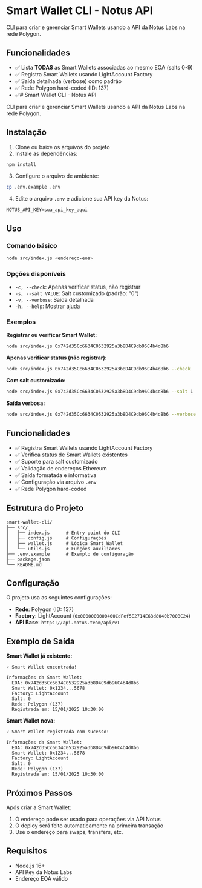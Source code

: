 # Smart Wallet CLI - Notus API

CLI para criar e gerenciar Smart Wallets usando a API da Notus Labs na rede Polygon.

## Funcionalidades

- ✅ Lista **TODAS** as Smart Wallets associadas ao mesmo EOA (salts 0-9)
- ✅ Registra Smart Wallets usando LightAccount Factory  
- ✅ Saída detalhada (verbose) como padrão
- ✅ Rede Polygon hard-coded (ID: 137)
- ✅# Smart Wallet CLI - Notus API

CLI para criar e gerenciar Smart Wallets usando a API da Notus Labs na rede Polygon.

## Instalação

1. Clone ou baixe os arquivos do projeto
2. Instale as dependências:
```bash
npm install
```

3. Configure o arquivo de ambiente:
```bash
cp .env.example .env
```

4. Edite o arquivo `.env` e adicione sua API key da Notus:
```
NOTUS_API_KEY=sua_api_key_aqui
```

## Uso

### Comando básico
```bash
node src/index.js <endereço-eoa>
```

### Opções disponíveis

- `-c, --check`: Apenas verificar status, não registrar
- `-s, --salt VALUE`: Salt customizado (padrão: "0") 
- `-v, --verbose`: Saída detalhada
- `-h, --help`: Mostrar ajuda

### Exemplos

**Registrar ou verificar Smart Wallet:**
```bash
node src/index.js 0x742d35Cc6634C0532925a3b8D4C9db96C4b4d8b6
```

**Apenas verificar status (não registrar):**
```bash
node src/index.js 0x742d35Cc6634C0532925a3b8D4C9db96C4b4d8b6 --check
```

**Com salt customizado:**
```bash
node src/index.js 0x742d35Cc6634C0532925a3b8D4C9db96C4b4d8b6 --salt 1
```

**Saída verbosa:**
```bash
node src/index.js 0x742d35Cc6634C0532925a3b8D4C9db96C4b4d8b6 --verbose
```

## Funcionalidades

- ✅ Registra Smart Wallets usando LightAccount Factory
- ✅ Verifica status de Smart Wallets existentes  
- ✅ Suporte para salt customizado
- ✅ Validação de endereços Ethereum
- ✅ Saída formatada e informativa
- ✅ Configuração via arquivo `.env`
- ✅ Rede Polygon hard-coded

## Estrutura do Projeto

```
smart-wallet-cli/
├── src/
│   ├── index.js      # Entry point do CLI
│   ├── config.js     # Configurações
│   ├── wallet.js     # Lógica Smart Wallet  
│   └── utils.js      # Funções auxiliares
├── .env.example      # Exemplo de configuração
├── package.json
└── README.md
```

## Configuração

O projeto usa as seguintes configurações:

- **Rede**: Polygon (ID: 137)
- **Factory**: LightAccount (`0x0000000000400CdFef5E2714E63d8040b700BC24`)
- **API Base**: `https://api.notus.team/api/v1`

## Exemplo de Saída

**Smart Wallet já existente:**
```
✓ Smart Wallet encontrada!

Informações da Smart Wallet:
  EOA: 0x742d35Cc6634C0532925a3b8D4C9db96C4b4d8b6
  Smart Wallet: 0x1234...5678  
  Factory: LightAccount
  Salt: 0
  Rede: Polygon (137)
  Registrada em: 15/01/2025 10:30:00
```

**Smart Wallet nova:**
```
✓ Smart Wallet registrada com sucesso!

Informações da Smart Wallet:
  EOA: 0x742d35Cc6634C0532925a3b8D4C9db96C4b4d8b6
  Smart Wallet: 0x1234...5678
  Factory: LightAccount  
  Salt: 0
  Rede: Polygon (137)
  Registrada em: 15/01/2025 10:30:00
```

## Próximos Passos

Após criar a Smart Wallet:
1. O endereço pode ser usado para operações via API Notus
2. O deploy será feito automaticamente na primeira transação
3. Use o endereço para swaps, transfers, etc.

## Requisitos

- Node.js 16+
- API Key da Notus Labs
- Endereço EOA válido